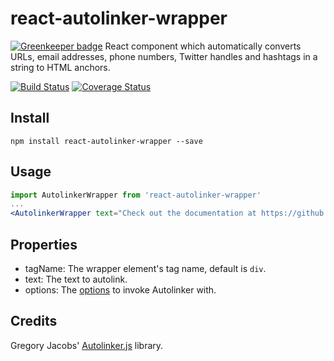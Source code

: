 # react-autolinker-wrapper

[![Greenkeeper badge](https://badges.greenkeeper.io/gvas/react-autolinker-wrapper.svg)](https://greenkeeper.io/)
React component which automatically converts URLs, email addresses, phone numbers, Twitter handles and hashtags in a string to HTML anchors.

[![Build Status](https://travis-ci.org/gvas/react-autolinker-wrapper.svg?branch=master)](https://travis-ci.org/gvas/react-autolinker-wrapper)
[![Coverage Status](https://coveralls.io/repos/github/gvas/react-autolinker-wrapper/badge.svg?branch=master)](https://coveralls.io/github/gvas/react-autolinker-wrapper?branch=master)

## Install

```
npm install react-autolinker-wrapper --save
```

## Usage

```jsx
import AutolinkerWrapper from 'react-autolinker-wrapper'
...
<AutolinkerWrapper text="Check out the documentation at https://github.com/gvas/react-autolinker-wrapper!" />
```

## Properties

* tagName: The wrapper element's tag name, default is `div`.
* text: The text to autolink.
* options: The [options](https://github.com/gregjacobs/Autolinker.js#options) to invoke Autolinker with.

## Credits

Gregory Jacobs' [Autolinker.js](https://github.com/gregjacobs/Autolinker.js) library.